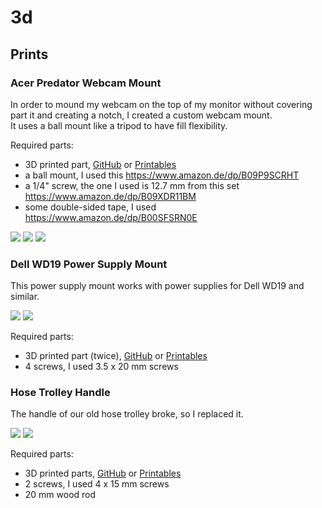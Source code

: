 # 3d

## Prints

### Acer Predator Webcam Mount

In order to mound my webcam on the top of my monitor without covering part it and creating a notch, I created a custom webcam mount.  
It uses a ball mount like a tripod to have fill flexibility.  

Required parts:  
- 3D printed part, [GitHub](prints/acer-predator-webcam-mount) or [Printables](https://www.printables.com/model/523723-acer-predator-webcam-mount)
- a ball mount, I used this https://www.amazon.de/dp/B09P9SCRHT  
- a 1/4" screw, the one I used is 12.7 mm from this set https://www.amazon.de/dp/B09XDR11BM
- some double-sided tape, I used https://www.amazon.de/dp/B00SFSRN0E

![](images/prints/acer-predator-webcam-mount/front.png)
![](images/prints/acer-predator-webcam-mount/side.png)
![](images/prints/acer-predator-webcam-mount/back.png)


### Dell WD19 Power Supply Mount

This power supply mount works with power supplies for Dell WD19 and similar.  

![](images/prints/dell-wd19tb/mount-01.png)
![](images/prints/dell-wd19tb/mount-02.png)

Required parts:
- 3D printed part (twice), [GitHub](prints/dell-wd19) or [Printables](https://www.printables.com/model/523818-dell-wd19-power-supply-mount)
- 4 screws, I used 3.5 x 20 mm screws


### Hose Trolley Handle

The handle of our old hose trolley broke, so I replaced it.  

![](images/prints/hose-trolley/handle-01.png)
![](images/prints/hose-trolley/handle-02.png)

Required parts:
- 3D printed parts, [GitHub](prints/hose-trolley) or [Printables](https://www.printables.com/model/523851-hose-trolley-handle)
- 2 screws, I used 4 x 15 mm screws
- 20 mm wood rod
